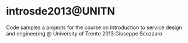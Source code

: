 introsde2013@UNITN
============

Code samples a projects for the course on Introduction to service design and engineering @ University of Trento
2013
Giuseppe Scozzaro
